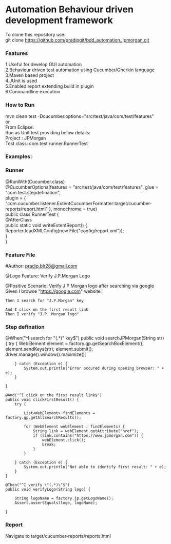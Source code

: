 # Automation Behaviour driven development framework

To clone this repository use:  
git clone https://github.com/pradipgit/bdd_automation_jpmorgan.git

### Features
1.Useful for develop GUI automation   
2.Behaviour driven test automation using Cucumber/Gherkin language   
3.Maven based project  
4.JUnit is used  
5.Enabled report extending build in plugin  
6.Commandline execution 

### How to Run
mvn clean test -Dcucumber.options="src/test/java/com/test/features"  
or  
From Eclipse:   
Run as Unit test providing below details:  
Project : JPMorgan  
Test class: com.test.runner.RunnerTest  

### Examples:

### Runner
@RunWith(Cucumber.class)  
@CucumberOptions(features = "src/test/java/com/test/features", glue = "com.test.stepdefination",   
plugin = { "com.cucumber.listener.ExtentCucumberFormatter:target/cucumber-reports/report.html" }, monochrome = true)  
public class RunnerTest {  
	@AfterClass  
	public static void writeExtentReport() {  
		Reporter.loadXMLConfig(new File("config/report.xml"));  
	}  
}  

### Feature File

#Author: pradip.blr28@gmail.com

@Logo
Feature: Verify J.P.Morgan Logo

  @Positive
  Scenario: Verify J P Morgan logo after searching via google
    Given I browse "https://google.com" website
    
    Then I search for "J.P.Morgan" key
    
    And I click on the first result link
    Then I verify "J.P. Morgan logo"


### Step defination 
@When("^I search for \"(.*)\" key$")
	public void searchJPMorgan(String str) {
		try {
			WebElement element = factory.gp.getSearchBoxElement();
			element.sendKeys(str);
			element.submit();
			driver.manage().window().maximize();

		} catch (Exception e) {
			System.out.println("Error occured during opening browser: " + e);
		}

	}

	@And("^I click on the first result link$")
	public void clickFirstResult() {
		try {

			List<WebElement> findElements = factory.gp.getAllSearchResults();

			for (WebElement webElement : findElements) {
				String link = webElement.getAttribute("href");
				if (link.contains("https://www.jpmorgan.com")) {
					webElement.click();
					break;
				}
			}

		} catch (Exception e) {
			System.out.println("Not able to identify first result: " + e);
		}
	}

	@Then("^I verify \"(.*)\"$")
	public void verifyLogo(String logo) {

		String logoName = factory.jp.getLogoName();
		Assert.assertEquals(logo, logoName);

	}

### Report  
Navigate to target/cucumber-reports/reports.html  


